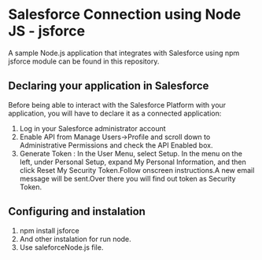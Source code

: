 # Salesforce Connection using Node JS - jsforce
A sample Node.js application that integrates with Salesforce using npm jsforce module can be found in this repository.

## Declaring your application in Salesforce

Before being able to interact with the Salesforce Platform with your application, you will have to declare it as a connected application:

1. Log in your Salesforce administrator account
2. Enable API from Manage Users->Profile and scroll down to Administrative Permissions and check the API Enabled box. 
3. Generate Token : In the User Menu, select Setup. In the menu on the left, under Personal Setup, expand My Personal Information, and then click Reset My Security Token.Follow onscreen instructions.A new email message will be sent.Over there you will find out token as Security Token.


## Configuring and instalation

1. npm install jsforce
2. And other instalation for run node.
3. Use saleforceNode.js file.
